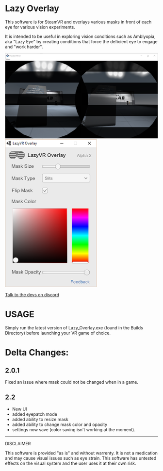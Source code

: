 Lazy Overlay
============


This software is for SteamVR and overlays various masks in front of each eye for various vision experiments.

It is intended to be useful in exploring vision conditions such as Amblyopia, aka "Lazy Eye" by creating conditions that force the deficient eye to engage and "work harder".

![Slats view](/Screenshots/slats.PNG?raw=true "Slats view")
![User Interface](/Screenshots/ui.PNG?raw=true "User Interface")

[Talk to the devs on discord](https://discord.gg/esCMDu)

USAGE
=====================
Simply run the latest version of Lazy_Overlay.exe (found in the Builds Directory) before launching your VR game of choice.

Delta Changes:
=====================
2.0.1
---------------------
Fixed an issue where mask could not be changed when in a game.

2.2
---------------------
- New UI
- added eyepatch mode
- added ability to resize mask
- added ability to change mask color and opacity
- settings now save (color saving isn't working at the moment).


---------------------
DISCLAIMER

This software is provided "as is" and without warrenty. It is not a medication and may cause 
visual issues such as eye strain. This software has untested effects on the visual system and the user
uses it at their own risk.